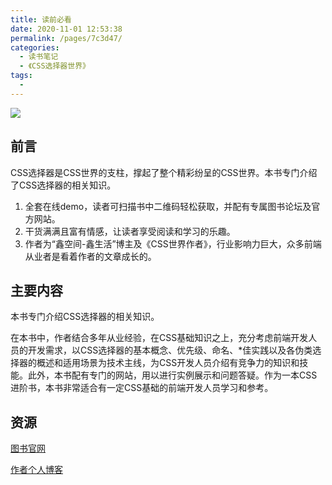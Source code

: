 ```yaml
---
title: 读前必看
date: 2020-11-01 12:53:38
permalink: /pages/7c3d47/
categories:
  - 读书笔记
  - 《CSS选择器世界》
tags:
  - 
---
```

![](https://cdn.jsdelivr.net/gh/Gorvey/image_store/blog/41S5BEs+FQL.jpg)

## 前言

CSS选择器是CSS世界的支柱，撑起了整个精彩纷呈的CSS世界。本书专门介绍了CSS选择器的相关知识。

1. 全套在线demo，读者可扫描书中二维码轻松获取，并配有专属图书论坛及官方网站。
2. 干货满满且富有情感，让读者享受阅读和学习的乐趣。
3. 作者为“鑫空间-鑫生活”博主及《CSS世界作者》，行业影响力巨大，众多前端从业者是看着作者的文章成长的。

## 主要内容

本书专门介绍CSS选择器的相关知识。

在本书中，作者结合多年从业经验，在CSS基础知识之上，充分考虑前端开发人员的开发需求，以CSS选择器的基本概念、优先级、命名、*佳实践以及各伪类选择器的概述和适用场景为技术主线，为CSS开发人员介绍有竞争力的知识和技能。此外，本书配有专门的网站，用以进行实例展示和问题答疑。作为一本CSS进阶书，本书非常适合有一定CSS基础的前端开发人员学习和参考。

## 资源

[图书官网](https://www.cssworld.cn/)

[作者个人博客](https://www.zhangxinxu.com/wordpress/)
